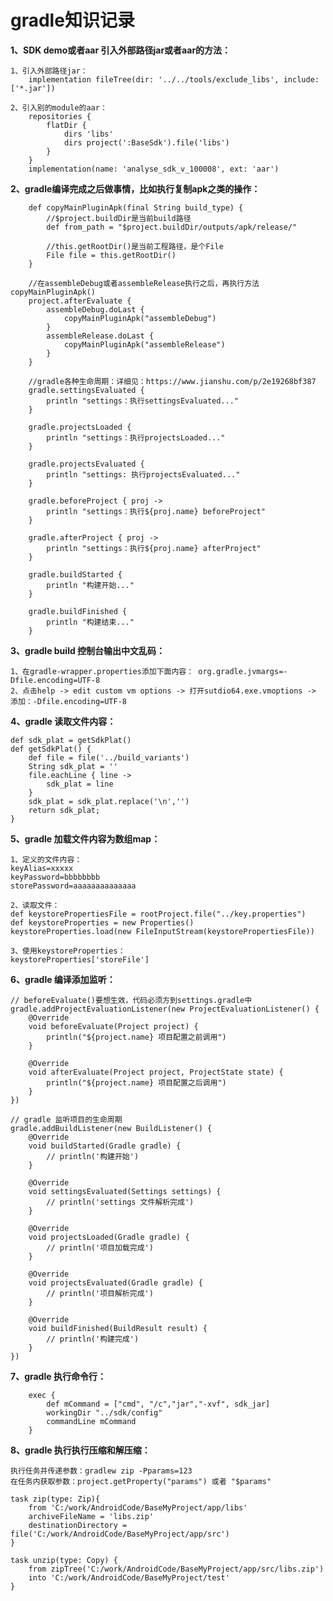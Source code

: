 # gradle知识记录

**1、SDK demo或者aar 引入外部路径jar或者aar的方法：**

    1、引入外部路径jar：
        implementation fileTree(dir: '../../tools/exclude_libs', include: ['*.jar'])

    2、引入别的module的aar：
        repositories {
            flatDir {
                dirs 'libs'
                dirs project(':BaseSdk').file('libs')
            }
        }
        implementation(name: 'analyse_sdk_v_100008', ext: 'aar')

**2、gradle编译完成之后做事情，比如执行复制apk之类的操作：**

        def copyMainPluginApk(final String build_type) {
            //$project.buildDir是当前build路径
            def from_path = "$project.buildDir/outputs/apk/release/"

            //this.getRootDir()是当前工程路径，是个File
            File file = this.getRootDir()
        }

        //在assembleDebug或者assembleRelease执行之后，再执行方法copyMainPluginApk()
        project.afterEvaluate {
            assembleDebug.doLast {
                copyMainPluginApk("assembleDebug")
            }
            assembleRelease.doLast {
                copyMainPluginApk("assembleRelease")
            }
        }

        //gradle各种生命周期：详细见：https://www.jianshu.com/p/2e19268bf387
        gradle.settingsEvaluated {
            println "settings：执行settingsEvaluated..."
        }

        gradle.projectsLoaded {
            println "settings：执行projectsLoaded..."
        }

        gradle.projectsEvaluated {
            println "settings: 执行projectsEvaluated..."
        }

        gradle.beforeProject { proj ->
            println "settings：执行${proj.name} beforeProject"
        }

        gradle.afterProject { proj ->
            println "settings：执行${proj.name} afterProject"
        }

        gradle.buildStarted {
            println "构建开始..."
        }

        gradle.buildFinished {
            println "构建结束..."
        }

**3、gradle build 控制台输出中文乱码：**

    1、在gradle-wrapper.properties添加下面内容： org.gradle.jvmargs=-Dfile.encoding=UTF-8
    2、点击help -> edit custom vm options -> 打开sutdio64.exe.vmoptions -> 添加：-Dfile.encoding=UTF-8

**4、gradle 读取文件内容：**

    def sdk_plat = getSdkPlat()
    def getSdkPlat() {
        def file = file('../build_variants')
        String sdk_plat = ''
        file.eachLine { line ->
            sdk_plat = line
        }
        sdk_plat = sdk_plat.replace('\n','')
        return sdk_plat;
    }

**5、gradle 加载文件内容为数组map：**

    1、定义的文件内容：
    keyAlias=xxxxx
    keyPassword=bbbbbbbb
    storePassword=aaaaaaaaaaaaaa

    2、读取文件：
    def keystorePropertiesFile = rootProject.file("../key.properties")
    def keystoreProperties = new Properties()
    keystoreProperties.load(new FileInputStream(keystorePropertiesFile))

    3、使用keystoreProperties：
    keystoreProperties['storeFile']

**6、gradle 编译添加监听：**

    // beforeEvaluate()要想生效，代码必须方到settings.gradle中
    gradle.addProjectEvaluationListener(new ProjectEvaluationListener() {
        @Override
        void beforeEvaluate(Project project) {
            println("${project.name} 项目配置之前调用")
        }

        @Override
        void afterEvaluate(Project project, ProjectState state) {
            println("${project.name} 项目配置之后调用")
        }
    })

    // gradle 监听项目的生命周期
    gradle.addBuildListener(new BuildListener() {
        @Override
        void buildStarted(Gradle gradle) {
            // println('构建开始')
        }

        @Override
        void settingsEvaluated(Settings settings) {
            // println('settings 文件解析完成')
        }

        @Override
        void projectsLoaded(Gradle gradle) {
            // println('项目加载完成')
        }

        @Override
        void projectsEvaluated(Gradle gradle) {
            // println('项目解析完成')
        }

        @Override
        void buildFinished(BuildResult result) {
            // println('构建完成')
        }
    })

**7、gradle 执行命令行：**

        exec {
            def mCommand = ["cmd", "/c","jar","-xvf", sdk_jar]
            workingDir "../sdk/config"
            commandLine mCommand
        }

**8、gradle 执行执行压缩和解压缩：**

    执行任务并传递参数：gradlew zip -Pparams=123
    在任务内获取参数：project.getProperty("params") 或者 "$params"

    task zip(type: Zip){
        from 'C:/work/AndroidCode/BaseMyProject/app/libs'
        archiveFileName = 'libs.zip'
        destinationDirectory = file('C:/work/AndroidCode/BaseMyProject/app/src')
    }
    
    task unzip(type: Copy) {
        from zipTree('C:/work/AndroidCode/BaseMyProject/app/src/libs.zip')
        into 'C:/work/AndroidCode/BaseMyProject/test'
    }